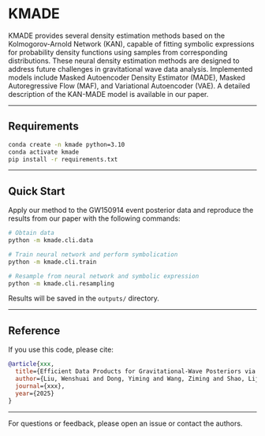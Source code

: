 # KMADE

KMADE provides several density estimation methods based on the Kolmogorov-Arnold Network (KAN), capable of fitting symbolic expressions for probability density functions using samples from corresponding distributions. These neural density estimation methods are designed to address future challenges in gravitational wave data analysis. Implemented models include Masked Autoencoder Density Estimator (MADE), Masked Autoregressive Flow (MAF), and Variational Autoencoder (VAE). A detailed description of the KAN-MADE model is available in our paper.

---

## Requirements

```bash
conda create -n kmade python=3.10
conda activate kmade
pip install -r requirements.txt
```

---

## Quick Start

Apply our method to the GW150914 event posterior data and reproduce the results from our paper with the following commands:

```bash
# Obtain data
python -m kmade.cli.data

# Train neural network and perform symbolication
python -m kmade.cli.train

# Resample from neural network and symbolic expression
python -m kmade.cli.resampling
```

Results will be saved in the `outputs/` directory.

---


## Reference

If you use this code, please cite:

```bibtex
@article{xxx,
  title={Efficient Data Products for Gravitational-Wave Posteriors via Neural Density Estimation},
  author={Liu, Wenshuai and Dong, Yiming and Wang, Ziming and Shao, Lijing},
  journal={xxx},
  year={2025}
}
```

---

For questions or feedback, please open an issue or contact the authors.